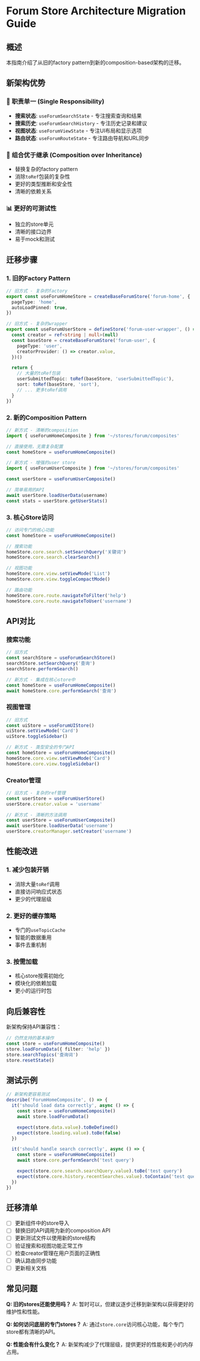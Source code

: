 # Forum Store Architecture Migration Guide

## 概述

本指南介绍了从旧的factory pattern到新的composition-based架构的迁移。

## 新架构优势

### 🎯 **职责单一 (Single Responsibility)**
- **搜索状态**: `useForumSearchState` - 专注搜索查询和结果
- **搜索历史**: `useForumSearchHistory` - 专注历史记录和建议
- **视图状态**: `useForumViewState` - 专注UI布局和显示选项
- **路由状态**: `useForumRouteState` - 专注路由导航和URL同步

### 🔧 **组合优于继承 (Composition over Inheritance)**
- 替换复杂的factory pattern
- 消除`toRef`包装的复杂性
- 更好的类型推断和安全性
- 清晰的依赖关系

### 📊 **更好的可测试性**
- 独立的store单元
- 清晰的接口边界
- 易于mock和测试

## 迁移步骤

### 1. 旧的Factory Pattern

```typescript
// 旧方式 - 复杂的factory
export const useForumHomeStore = createBaseForumStore('forum-home', {
  pageType: 'home',
  autoLoadPinned: true,
})

// 旧方式 - 复杂的wrapper
export const useForumUserStore = defineStore('forum-user-wrapper', () => {
  const creator = ref<string | null>(null)
  const baseStore = createBaseForumStore('forum-user', {
    pageType: 'user',
    creatorProvider: () => creator.value,
  })()

  return {
    // 大量的toRef包装
    userSubmittedTopic: toRef(baseStore, 'userSubmittedTopic'),
    sort: toRef(baseStore, 'sort'),
    // ... 更多toRef调用
  }
})
```

### 2. 新的Composition Pattern

```typescript
// 新方式 - 清晰的composition
import { useForumHomeComposite } from '~/stores/forum/composites'

// 直接使用，无需复杂配置
const homeStore = useForumHomeComposite()

// 新方式 - 增强的user store
import { useForumUserComposite } from '~/stores/forum/composites'

const userStore = useForumUserComposite()

// 简单易用的API
await userStore.loadUserData(username)
const stats = userStore.getUserStats()
```

### 3. 核心Store访问

```typescript
// 访问专门的核心功能
const homeStore = useForumHomeComposite()

// 搜索功能
homeStore.core.search.setSearchQuery('关键词')
homeStore.core.search.clearSearch()

// 视图功能
homeStore.core.view.setViewMode('List')
homeStore.core.view.toggleCompactMode()

// 路由功能
homeStore.core.route.navigateToFilter('help')
homeStore.core.route.navigateToUser('username')
```

## API对比

### 搜索功能

```typescript
// 旧方式
const searchStore = useForumSearchStore()
searchStore.setSearchQuery('查询')
searchStore.performSearch()

// 新方式 - 集成在核心store中
const homeStore = useForumHomeComposite()
await homeStore.core.performSearch('查询')
```

### 视图管理

```typescript
// 旧方式
const uiStore = useForumUIStore()
uiStore.setViewMode('Card')
uiStore.toggleSidebar()

// 新方式 - 类型安全的专门API
const homeStore = useForumHomeComposite()
homeStore.core.view.setViewMode('Card')
homeStore.core.view.toggleSidebar()
```

### Creator管理

```typescript
// 旧方式 - 复杂的ref管理
const userStore = useForumUserStore()
userStore.creator.value = 'username'

// 新方式 - 清晰的方法调用
const userStore = useForumUserComposite()
await userStore.loadUserData('username')
userStore.creatorManager.setCreator('username')
```

## 性能改进

### 1. 减少包装开销
- 消除大量`toRef`调用
- 直接访问响应式状态
- 更少的代理层级

### 2. 更好的缓存策略
- 专门的`useTopicCache`
- 智能的数据重用
- 事件去重机制

### 3. 按需加载
- 核心store按需初始化
- 模块化的依赖加载
- 更小的运行时包

## 向后兼容性

新架构保持API兼容性：

```typescript
// 仍然支持的基本操作
const store = useForumHomeComposite()
store.loadForumData({ filter: 'help' })
store.searchTopics('查询词')
store.resetState()
```

## 测试示例

```typescript
// 新架构更容易测试
describe('ForumHomeComposite', () => {
  it('should load data correctly', async () => {
    const store = useForumHomeComposite()
    await store.loadForumData()

    expect(store.data.value).toBeDefined()
    expect(store.loading.value).toBe(false)
  })

  it('should handle search correctly', async () => {
    const store = useForumHomeComposite()
    await store.core.performSearch('test query')

    expect(store.core.search.searchQuery.value).toBe('test query')
    expect(store.core.history.recentSearches.value).toContain('test query')
  })
})
```

## 迁移清单

- [ ] 更新组件中的store导入
- [ ] 替换旧的API调用为新的composition API
- [ ] 更新测试文件以使用新的store结构
- [ ] 验证搜索和视图功能正常工作
- [ ] 检查creator管理在用户页面的正确性
- [ ] 确认路由同步功能
- [ ] 更新相关文档

## 常见问题

**Q: 旧的stores还能使用吗？**
A: 暂时可以，但建议逐步迁移到新架构以获得更好的维护性和性能。

**Q: 如何访问底层的专门stores？**
A: 通过`store.core`访问核心功能，每个专门store都有清晰的API。

**Q: 性能会有什么变化？**
A: 新架构减少了代理层级，提供更好的性能和更小的内存占用。